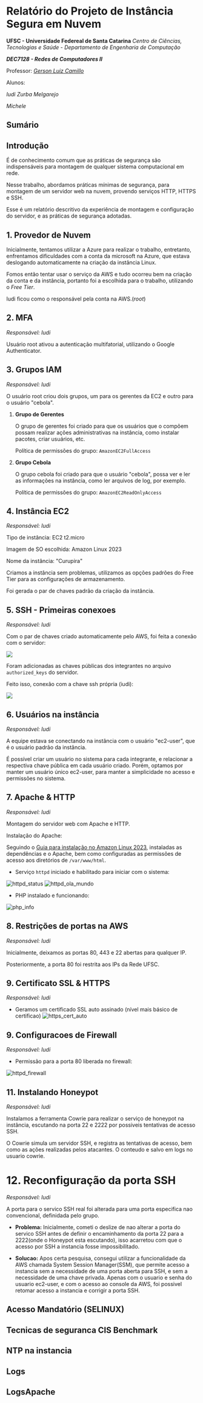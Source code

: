 # Relatório do Projeto de Instância Segura em Nuvem

**UFSC - Universidade Federeal de Santa Catarina**
*Centro de Ciências, Tecnologias e Saúde* - *Departamento de Engenharia de Computação*

***DEC7128 -  Redes de Computadores II***

Professor: [*Gerson Luiz Camillo*](https://github.com/glcamillo)

Alunos:

*Iudi Zurba Melgarejo*

*Michele*

## Sumário

## Introdução

É de conhecimento comum que as práticas de segurança são indispensáveis para montagem de qualquer sistema computacional em rede.

Nesse trabalho, abordamos práticas mínimas de segurança, para montagem de um servidor web na nuvem, provendo serviços HTTP, HTTPS e SSH.

Esse é um relatório descritivo da experiência de montagem e configuração do servidor, e as práticas de segurança adotadas.

## 1. Provedor de Nuvem

Inicialmente, tentamos utilizar a Azure para realizar o trabalho, entretanto, enfrentamos dificuldades com a conta da microsoft na Azure, que estava deslogando automaticamente na criação da instância Linux.

Fomos então tentar usar o serviço da AWS e tudo ocorreu bem na criação da conta e da instância, portanto foi a escolhida para o trabalho, utilizando o *Free Tier*.

Iudi ficou como o responsável pela conta na AWS.(*root*)

## 2. MFA

*Responsável: Iudi*

Usuário root ativou a autenticação multifatorial, utilizando o Google Authenticator.

## 3. Grupos IAM

*Responsável: Iudi*

O usuário root criou dois grupos, um para os gerentes da EC2 e outro para o usuário "cebola".

1. **Grupo de Gerentes**

    O grupo de gerentes foi criado para que os usuários que o compõem possam realizar ações administrativas na instância, como instalar pacotes, criar usuários, etc.

    Política de permissões do grupo: `AmazonEC2FullAccess`

2. **Grupo Cebola**

    O grupo cebola foi criado para que o usuário "cebola", possa ver e ler as informações na instância, como ler arquivos de log, por exemplo.

    Política de permissões do grupo: `AmazonEC2ReadOnlyAccess`

## 4. Instância EC2

*Responsável: Iudi*

Tipo de instância: EC2 t2.micro

Imagem de SO escolhida: Amazon Linux 2023

Nome da instância: "Curupira"

Criamos a instância sem problemas, utilizamos as opções padrões do Free Tier para as configurações de armazenamento.

Foi gerada o par de chaves padrão da criação da instância.

## 5. SSH - Primeiras conexoes

*Responsável: Iudi*

Com o par de chaves criado automaticamente pelo AWS, foi feita a conexão com o servidor:

![](imagens/ssh_chave_padrao.png)

Foram adicionadas as chaves públicas dos integrantes no arquivo `authorized_keys` do servidor.

Feito isso, conexão com a chave ssh própria (iudi):

![](imagens/ssh_iudi.png)

## 6. Usuários na instância

*Responsável: Iudi*

A equipe estava se conectando na instância com o usuário "ec2-user", que é o usuário padrão da instância.

É possível criar um usuário no sistema para cada integrante, e relacionar a respectiva chave pública em cada usuário criado.
Porém, optamos por manter um usuário único ec2-user, para manter a simplicidade no acesso e permissões no sistema.

## 7. Apache & HTTP

*Responsável: Iudi*

Montagem do servidor web com Apache e HTTP.

Instalação do Apache:

Seguindo o [Guia para instalação no Amazon Linux 2023](), instaladas as dependências e o Apache, bem como configuradas as permissões de acesso aos diretórios de `/var/www/html`.

* Serviço `httpd` iniciado e habilitado para iniciar com o sistema:

![httpd_status](imagens/httpd_status.png)
![httpd_ola_mundo](imagens/httpd_ola_mundo.png)

* PHP instalado e funcionando:

![php_info](imagens/php_info.png)

## 8. Restrições de portas na AWS

*Responsável: Iudi*

Inicialmente, deixamos as portas 80, 443 e 22 abertas para qualquer IP.

Posteriormente, a porta 80 foi restrita aos IPs da Rede UFSC.

## 9. Certificato SSL & HTTPS

*Responsável: Iudi*

* Geramos um certificado SSL auto assinado (nível mais básico de certificao)
![https_cert_auto](imagens/https_cert_auto.png)

## 9. Configuracoes de Firewall

*Responsável: Iudi*

* Permissão para a porta 80 liberada no firewall:

![httpd_firewall](imagens/httpd_firewall.png)

## 11. Instalando Honeypot

*Responsável: Iudi*

Instalamos a ferramenta Cowrie para realizar o serviço de honeypot na instância, escutando na porta 22 e 2222 por possiveis tentativas de acesso SSH.

O Cowrie simula um servidor SSH, e registra as tentativas de acesso, bem como as ações realizadas pelos atacantes. O conteudo e salvo em logs no usuario cowrie.

# 12. Reconfiguração da porta SSH

*Responsável: Iudi*

A porta para o servico SSH real foi alterada para uma porta especifica nao convencional, definidada pelo grupo.

* **Problema:** Inicialmente, cometi o deslize de nao alterar a porta do servico SSH antes de definir o encaminhamento da porta 22 para a 2222(onde o Honeypot esta escutando), isso acarretou com que o acesso por SSH a instancia fosse impossibilitado.

* **Solucao:** Apos certa pesquisa, consegui utilizar a funcionalidade da AWS chamada System Session Manager(SSM), que permite acesso a instancia sem a necessidade de uma porta aberta para SSH, e sem a necessidade de uma chave privada. Apenas com o usuario e senha do usuario ec2-user, e com o acesso ao console da AWS, foi possivel retomar acesso a instancia e corrigir a porta SSH.

## Acesso Mandatório (SELINUX)

## Tecnicas de seguranca CIS Benchmark

## NTP na instancia

## Logs

## LogsApache
